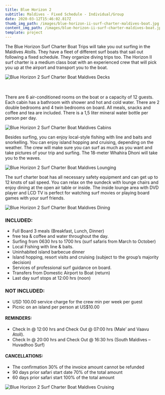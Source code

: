 ```yaml
---
title: Blue Horizon 2
subtitle: Maldives - Fixed Schedule - Individual/Group
date: 2020-03-12T15:46:02.817Z
thumb_img_path: /images/blue-horizon-ii-surf-charter-maldives-boat.jpg
content_img_path: /images/blue-horizon-ii-surf-charter-maldives-boat.jpg
template: project
---
```

The Blue Horizon Surf Charter Boat Trips will take you out surfing in the Maldives Atolls. They have a fleet of different surf boats that sail out following a fixed schedule. They organize diving trips too. The Horizon II surf charter is a medium class boat with an experienced crew that will pick you up at the airport and transport you to the boat. 

![Blue Horizon 2 Surf Charter Boat Maldives Decks](/images/blue-horizon-ii-surf-charter-maldives-deck.jpg "Blue Horizon 2 Surf Charter Boat Maldives Decks")

\
\
There are 6 air-conditioned rooms on the boat or a capacity of 12 guests. Each cabin has a bathroom with shower and hot and cold water. There are 2 double bedrooms and 4 twin bedrooms on board. All meals, snacks and coffee and tea are included. There is a 1,5 liter mineral water bottle per person per day.

![Blue Horizon 2 Surf Charter Boat Maldives Cabins](/images/blue-horizon-ii-surf-charter-maldives-bunks-.jpg "Blue Horizon 2 Surf Charter Boat Maldives  Cabins")

Besides surfing, you can enjoy local-style fishing with line and baits and snorkelling. You can enjoy island hopping and cruising, depending on the weather. The crew will make sure you can surf as much as you want and take pictures of your trip and surfing. The 18-meter Whahira Dhoni will take you to the waves.

![Blue Horizon 2 Surf Charter Boat Maldives Lounging](/images/blue-horizon-ii-surf-charter-maldives-sundeck.jpg "Blue Horizon 2 Surf Charter Boat Maldives  Lounging")

The surf charter boat has all necessary safety equipment and can get up to 12 knots of sail speed. You can relax on the sundeck with lounge chairs and enjoy dining at the open air table or inside. The inside lounge area with DVD player and LCD TV is perfect for watching surf movies or playing board games with your surf friends.

![Blue Horizon 2 Surf Charter Boat Maldives  Dining](/images/blue-horizon-ii-surf-charter-maldives-dining.jpg "Blue Horizon 2 Surf Charter Boat Maldives  Dining")

### INCLUDED:

* Full Board 3 meals (Breakfast, Lunch, Dinner) 
* free tea & coffee and water throughout the day.
* Surfing from 0630 hrs to 1700 hrs (surf safaris from March to October)
* Local Fishing with line & baits.
* Uninhabited island barbecue dinner
* Island hopping, resort visits and cruising (subject to the group’s majority decision)
* Services of professional surf guidance on board.
* Transfers from Domestic Airport to Boat (return) 
* Last day surf stops at 12:00 hrs (noon)

### NOT INCLUDED:

* USD 100.00 service charge for the crew min per week per guest 
* Picnic on an island per person at US$10.00

#### REMINDERS:

* Check In @ 12:00 hrs and Check Out @ 07:00 hrs (Male’ and Vaavu Atoll).
* Check In @ 20:00 hrs and Check Out @ 16:30 hrs (South Maldives – Huvadhoo Surf)

#### CANCELLATIONS:

* The confirmation 30% of the invoice amount cannot be refunded
* 90 days prior safari start date 70% of the total amount
* 60 days prior safari start 100% of the total amount

![Blue Horizon 2 Surf Charter Boat Maldives Cruising](/images/blue-horizon-surf-charter-boat-trips-maldives.jpg "Blue Horizon 2 Surf Charter Boat Maldives Cruising")